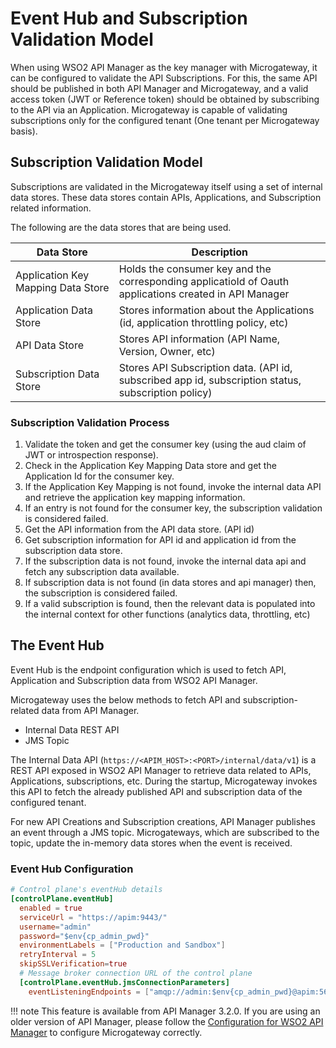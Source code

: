# Event Hub and Subscription Validation Model

When using WSO2 API Manager as the key manager with Microgateway, it can be configured to validate the API Subscriptions. For this, the same API should be published in both API Manager and Microgateway, and a valid access token (JWT or Reference token) should be obtained by subscribing to the API via an Application. Microgateway is capable of validating subscriptions only for the configured tenant (One tenant per Microgateway basis).

## Subscription Validation Model

Subscriptions are validated in the Microgateway itself using a set of internal data stores. These data stores contain APIs, Applications, and Subscription related information.

The following are the data stores that are being used.

|Data Store|Description|
|----------|-----------|
|Application Key Mapping Data Store|Holds the consumer key and the corresponding applicatioId of Oauth applications created in API Manager|
|Application Data Store|Stores information about the Applications (id, application throttling policy, etc)|
|API Data Store|Stores API information (API Name, Version, Owner, etc)|
|Subscription Data Store|Stores API Subscription data. (API id, subscribed app id, subscription status, subscription policy)|

### Subscription Validation Process

1. Validate the token and get the consumer key (using the aud claim of JWT or introspection response).
2. Check in the Application Key Mapping Data store and get the Application Id for the consumer key.
3. If the Application Key Mapping is not found, invoke the internal data API and retrieve the application key mapping information.
4. If an entry is not found for the consumer key, the subscription validation is considered failed.
5. Get the API information from the API data store. (API id)
6. Get subscription information for API id and application id from the subscription data store.
7. If the subscription data is not found, invoke the internal data api and fetch any subscription data available.
8. If subscription data is not found (in data stores and api manager) then, the subscription is considered failed.
9. If a valid subscription is found, then the relevant data is populated into the internal context for other functions (analytics data, throttling, etc)

## The Event Hub

Event Hub is the endpoint configuration which is used to fetch API, Application and Subscription data from WSO2 API Manager.

Microgateway uses the below methods to fetch API and subscription-related data from API Manager.

- Internal Data REST API
- JMS Topic

The Internal Data API (```https://<APIM_HOST>:<PORT>/internal/data/v1```) is a REST API exposed in WSO2 API Manager to retrieve data related to APIs, Applications, subscriptions, etc. During the startup, Microgateway invokes this API to fetch the already published API and subscription data of the configured tenant.

For new API Creations and Subscription creations, API Manager publishes an event through a JMS topic. Microgateways, which are subscribed to the topic, update the in-memory data stores when the event is received.

### Event Hub Configuration

``` toml
# Control plane's eventHub details
[controlPlane.eventHub]
  enabled = true
  serviceUrl = "https://apim:9443/"
  username="admin"
  password="$env{cp_admin_pwd}"
  environmentLabels = ["Production and Sandbox"]
  retryInterval = 5
  skipSSLVerification=true
  # Message broker connection URL of the control plane
  [controlPlane.eventHub.jmsConnectionParameters]
    eventListeningEndpoints = ["amqp://admin:$env{cp_admin_pwd}@apim:5672?retries='5'&connectdelay='30000'"]

```

!!! note
This feature is available from API Manager 3.2.0. If you are using an older version of API Manager, please follow the [Configuration for WSO2 API Manager]({{base_path}}/install-and-setup/configuration-for-wso2-api-manager/) to configure Microgateway correctly.